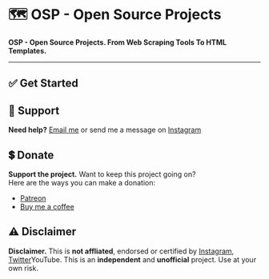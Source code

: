 # 🗺 OSP - Open Source Projects
<b>OSP - Open Source Projects. From Web Scraping Tools To HTML Templates.</b><br>


<hr>

<h2>✅ Get Started</h2>

<h2>🙌 Support</h2>
<p><b>Need help?</b> <a href="">Email me</a> or send me a message on <a href="">Instagram</a></p>

<h2>💲 Donate</h2>
<p><b>Support the project.</b> Want to keep this project going on?<br>
Here are the ways you can make a donation:
<ul>
  <li><a href="">Patreon</a></li>
  <li><a href="">Buy me a coffee</a></li>
</ul>
</p>

<h2>⚠ Disclaimer</h2>
<p><b>Disclaimer.</b> This is <b>not affliated</b>, endorsed or certified by <a href="https://www.instagram.com">Instagram</a>, <a href="https://www.twitter.com">Twitter</a and <a href="https://www.youtube.com">YouTube</a>. This is an <b>independent</b> and <b>unofficial</b> project. Use at your own risk.</p>
